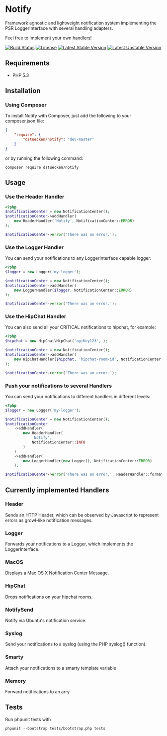 # Notify

Framework agnostic and lightweight notification system implementing the PSR LoggerInterface with several handling adapters.

Feel free to implement your own handlers!

[![Build Status](https://travis-ci.org/dstuecken/notify.svg)](https://travis-ci.org/dstuecken/notify)
[![License](https://poser.pugx.org/dstuecken/notify/license)](https://packagist.org/packages/dstuecken/notify)
[![Latest Stable Version](https://poser.pugx.org/dstuecken/notify/v/stable)](https://packagist.org/packages/dstuecken/notify)
[![Latest Unstable Version](https://poser.pugx.org/dstuecken/notify/v/unstable)](https://packagist.org/packages/dstuecken/notify)

## Requirements

* PHP 5.3

## Installation

### Using Composer

To install Notify with Composer, just add the following to your composer.json file:

```json
{
    "require": {
        "dstuecken/notify": "dev-master"
    }
}
```

or by running the following command:

```shell
composer require dstuecken/notify
```

## Usage

### Use the Header Handler

```php
<?php
$notificationCenter = new NotificationCenter();
$notificationCenter->addHandler(
    new HeaderHandler('Notify', NotificationCenter::ERROR)
);

$notificationCenter->error('There was an error.');
```

### Use the Logger Handler

You can send your notifications to any LoggerInterface capable logger:

```php
<?php
$logger = new Logger('my-logger');

$notificationCenter = new NotificationCenter();
$notificationCenter->addHandler(
    new LoggerHandler($logger, NotificationCenter::ERROR)
);

$notificationCenter->error('There was an error.');
```

### Use the HipChat Handler

You can also send all your CRITICAL notifications to hipchat, for example:

```php
<?php
$hipchat = new HipChat\HipChat('apiKey123', );

$notificationCenter = new NotificationCenter();
$notificationCenter->addHandler(
    new HipChatHandler($hipchat, 'hipchat-room-id', NotificationCenter::CRITICAL, 'hipChatBotName')
);

$notificationCenter->error('There was an error.');
```

### Push your notifications to several Handlers

You can send your notifications to different handlers in different levels:

```php
<?php
$logger = new Logger('my-logger');

$notificationCenter = new NotificationCenter();
$notificationCenter
	->addHandler(
	    new HeaderHandler(
	        'Notify',
	        NotificationCenter::INFO
	    )
	)
	->addHandler(
	    new LoggerHandler(new Logger(), NotificationCenter::ERROR)
	);

$notificationCenter->error('There was an error.', HeaderHandler::formatAttributes(null, null, true));
```

## Currently implemented Handlers

### Header

Sends an HTTP Header, which can be observed by Javascript to represent errors as growl-like notification messages.

### Logger

Forwards your notifications to a Logger, which implements the LoggerInterface.

### MacOS

Displays a Mac OS X Notification Center Message.

### HipChat

Drops notifications on your hipchat rooms.

### NotifySend

Notify via Ubuntu's notification service.

### Syslog

Send your notifications to a syslog (using the PHP syslog() function).

### Smarty

Attach your notifications to a smarty template variable

### Memory

Forward notifications to an arry

## Tests

Run phpunit tests with

```shell
phpunit --bootstrap tests/bootstrap.php tests
```
